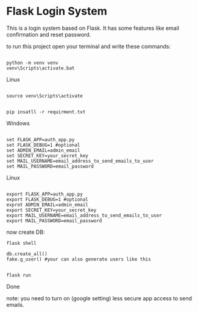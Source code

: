 # Flask Login System

This is a login system based on Flask. It has some features like email confirmation and reset password.

to run this project open your terminal and write these commands:
```

python -m venv venv
venv\Scripts\activate.bat

```
Linux
```

source venv\Scripts\activate

```

```

pip insatll -r requirment.txt

```
Windows
```

set FLASK_APP=auth_app.py
set FLASK_DEBUG=1 #optional
set ADMIN_EMAIL=admin_email
set SECRET_KEY=your_secret_key
set MAIL_USERNAME=email_address_to_send_emails_to_user
set MAIL_PASSWORD=email_password

```

Linux
```

export FLASK_APP=auth_app.py
export FLASK_DEBUG=1 #optional
exprot ADMIN_EMAIL=admin_email
export SECRET_KEY=your_secret_key
export MAIL_USERNAME=email_address_to_send_emails_to_user
export MAIL_PASSWORD=email_password

```

now create DB:
```
flask shell

```
```
db.create_all()
fake.g_user() #your can also generate users like this

```

```

flask run

```
Done

note: you need to turn on (google setting) less secure app access to send emails.
